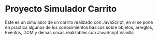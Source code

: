# Proyecto Simulador Carrito

Este es un simulador de un carrito realizado con JavaScript, en el se pone en practica algunos de los conocimientos basicos sobre objetos, arreglos, Eventos, DOM y demas cosas realizables con JavaScript Vainilla.